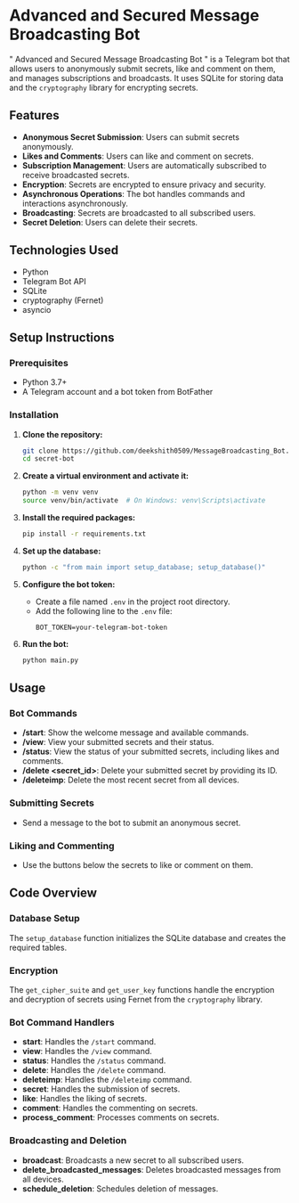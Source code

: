 # Advanced and Secured Message Broadcasting Bot


" Advanced and Secured Message Broadcasting Bot " is a Telegram bot that allows users to anonymously submit secrets, like and comment on them, and manages subscriptions and broadcasts. It uses SQLite for storing data and the `cryptography` library for encrypting secrets.

## Features

- **Anonymous Secret Submission**: Users can submit secrets anonymously.
- **Likes and Comments**: Users can like and comment on secrets.
- **Subscription Management**: Users are automatically subscribed to receive broadcasted secrets.
- **Encryption**: Secrets are encrypted to ensure privacy and security.
- **Asynchronous Operations**: The bot handles commands and interactions asynchronously.
- **Broadcasting**: Secrets are broadcasted to all subscribed users.
- **Secret Deletion**: Users can delete their secrets.

## Technologies Used

- Python
- Telegram Bot API
- SQLite
- cryptography (Fernet)
- asyncio

## Setup Instructions

### Prerequisites

- Python 3.7+
- A Telegram account and a bot token from BotFather

### Installation

1. **Clone the repository:**
    ```sh
    git clone https://github.com/deekshith0509/MessageBroadcasting_Bot.git
    cd secret-bot
    ```

2. **Create a virtual environment and activate it:**
    ```sh
    python -m venv venv
    source venv/bin/activate  # On Windows: venv\Scripts\activate
    ```

3. **Install the required packages:**
    ```sh
    pip install -r requirements.txt
    ```

4. **Set up the database:**
    ```sh
    python -c "from main import setup_database; setup_database()"
    ```

5. **Configure the bot token:**
    - Create a file named `.env` in the project root directory.
    - Add the following line to the `.env` file:
      ```env
      BOT_TOKEN=your-telegram-bot-token
      ```

6. **Run the bot:**
    ```sh
    python main.py
    ```

## Usage

### Bot Commands

- **/start**: Show the welcome message and available commands.
- **/view**: View your submitted secrets and their status.
- **/status**: View the status of your submitted secrets, including likes and comments.
- **/delete <secret_id>**: Delete your submitted secret by providing its ID.
- **/deleteimp**: Delete the most recent secret from all devices.

### Submitting Secrets

- Send a message to the bot to submit an anonymous secret.

### Liking and Commenting

- Use the buttons below the secrets to like or comment on them.

## Code Overview

### Database Setup

The `setup_database` function initializes the SQLite database and creates the required tables.

### Encryption

The `get_cipher_suite` and `get_user_key` functions handle the encryption and decryption of secrets using Fernet from the `cryptography` library.

### Bot Command Handlers

- **start**: Handles the `/start` command.
- **view**: Handles the `/view` command.
- **status**: Handles the `/status` command.
- **delete**: Handles the `/delete` command.
- **deleteimp**: Handles the `/deleteimp` command.
- **secret**: Handles the submission of secrets.
- **like**: Handles the liking of secrets.
- **comment**: Handles the commenting on secrets.
- **process_comment**: Processes comments on secrets.

### Broadcasting and Deletion

- **broadcast**: Broadcasts a new secret to all subscribed users.
- **delete_broadcasted_messages**: Deletes broadcasted messages from all devices.
- **schedule_deletion**: Schedules deletion of messages.



